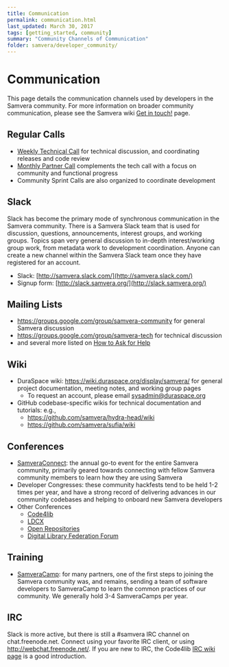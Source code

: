 ```yaml
---
title: Communication
permalink: communication.html
last_updated: March 30, 2017
tags: [getting_started, community]
summary: "Community Channels of Communication"
folder: samvera/developer_community/
---
```

# Communication

This page details the communication channels used by developers in the Samvera community.  For more
information on broader community communication, please see the Samvera wiki
[Get in touch!](https://wiki.duraspace.org/pages/viewpage.action?pageId=87460391) page.

## Regular Calls

* [Weekly Technical Call](https://wiki.duraspace.org/display/samvera/Notes+from+Meetings+and+Calls) for technical discussion, and coordinating releases and code review
* [Monthly Partner Call](https://wiki.duraspace.org/display/samvera/Samvera+Partner+Calls) complements the tech call with a focus on community and functional progress
* Community Sprint Calls are also organized to coordinate development

## Slack

Slack has become the primary mode of synchronous communication in the Samvera community. There is a Samvera Slack team that is used for discussion, questions, announcements, interest groups, and working groups. Topics span very general discussion to in-depth interest/working group work, from metadata work to development coordination. Anyone can create a new channel within the Samvera Slack team once they have registered for an account.

* Slack: [http://samvera.slack.com/](http://samvera.slack.com/)
* Signup form: [http://slack.samvera.org/](http://slack.samvera.org/)

## Mailing Lists

* https://groups.google.com/group/samvera-community for general Samvera discussion
* https://groups.google.com/group/samvera-tech for technical discussion
* and several more listed on [How to Ask for Help](/get-help.html#mailing-lists)

## Wiki

* DuraSpace wiki: https://wiki.duraspace.org/display/samvera/ for general project
  documentation, meeting notes, and working group pages
  * To request an account, please email [sysadmin@duraspace.org](mailto:sysadmin@duraspace.org)
* GitHub codebase-specific wikis for technical documentation and tutorials: e.g.,
  * https://github.com/samvera/hydra-head/wiki
  * https://github.com/samvera/sufia/wiki

## Conferences

* [SamveraConnect](https://wiki.duraspace.org/display/samvera/Samvera+Connect+Meetings): the annual go-to
  event for the entire Samvera community, primarily geared towards connecting with fellow Samvera
  community members to learn how they are using Samvera
* Developer Congresses: these community hackfests tend to be held 1-2 times per year, and have a strong record of delivering advances in our community codebases and helping to onboard new Samvera developers
* Other Conferences
  * [Code4lib](http://code4lib.org/conference)
  * [LDCX](http://library.stanford.edu/projects/ldcx)
  * [Open Repositories](http://openrepositories.org/)
  * [Digital Library Federation Forum](https://www.diglib.org/forums/)

## Training

* [SamveraCamp](https://curationexperts.com/our-services/hydra-camp/): for many partners, one of the
  first steps to joining the Samvera community was, and remains, sending a team of software developers
  to SamveraCamp to learn the common practices of our community. We generally hold 3-4 SamveraCamps per
  year.

## IRC

Slack is more active, but there is still a #samvera IRC channel on chat.freenode.net.  Connect
using your favorite IRC client, or using http://webchat.freenode.net/.  If you are new to IRC, the
Code4lib [IRC wiki page](http://code4lib.org/irc) is a good introduction.
